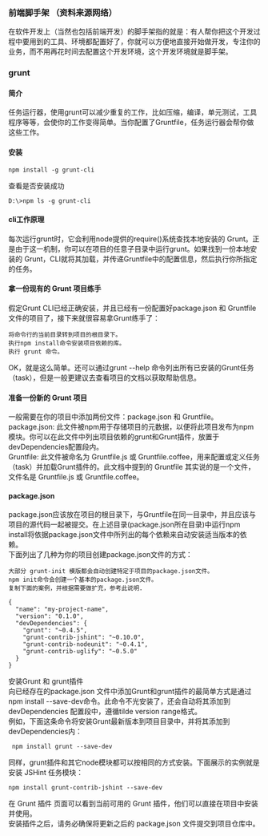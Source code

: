 ### 前端脚手架 （资料来源网络）
在软件开发上（当然也包括前端开发）的脚手架指的就是：有人帮你把这个开发过程中要用到的工具、环境都配置好了，你就可以方便地直接开始做开发，专注你的业务，而不用再花时间去配置这个开发环境，这个开发环境就是脚手架。  
### grunt
#### 简介
任务运行器，使用grunt可以减少重复的工作，比如压缩，编译，单元测试，工具程序等等，会使你的工作变得简单。当你配置了Gruntfile，任务运行器会帮你做这些工作。
#### 安装
```
npm install -g grunt-cli
```
查看是否安装成功
```
D:\>npm ls -g grunt-cli
``` 
#### cli工作原理
每次运行grunt时，它会利用node提供的require()系统查找本地安装的 Grunt。正是由于这一机制，你可以在项目的任意子目录中运行grunt。如果找到一份本地安装的 Grunt，CLI就将其加载，并传递Gruntfile中的配置信息，然后执行你所指定的任务。
#### 拿一份现有的 Grunt 项目练手 
假定Grunt CLI已经正确安装，并且已经有一份配置好package.json 和 Gruntfile 文件的项目了，接下来就很容易拿Grunt练手了：

    将命令行的当前目录转到项目的根目录下。
    执行npm install命令安装项目依赖的库。
    执行 grunt 命令。

OK，就是这么简单。还可以通过grunt --help 命令列出所有已安装的Grunt任务（task），但是一般更建议去查看项目的文档以获取帮助信息。
#### 准备一份新的 Grunt 项目 
一般需要在你的项目中添加两份文件：package.json 和 Gruntfile。  
package.json: 此文件被npm用于存储项目的元数据，以便将此项目发布为npm模块。你可以在此文件中列出项目依赖的grunt和Grunt插件，放置于devDependencies配置段内。   
Gruntfile: 此文件被命名为 Gruntfile.js 或 Gruntfile.coffee，用来配置或定义任务（task）并加载Grunt插件的。此文档中提到的 Gruntfile 其实说的是一个文件，文件名是 Gruntfile.js 或 Gruntfile.coffee。    
#### package.json
package.json应该放在项目的根目录下，与Gruntfile在同一目录中，并且应该与项目的源代码一起被提交。在上述目录(package.json所在目录)中运行npm install将依据package.json文件中所列出的每个依赖来自动安装适当版本的依赖。   
下面列出了几种为你的项目创建package.json文件的方式：

    大部分 grunt-init 模版都会自动创建特定于项目的package.json文件。
    npm init命令会创建一个基本的package.json文件。
    复制下面的案例，并根据需要做扩充，参考此说明.
```
{
  "name": "my-project-name",
  "version": "0.1.0",
  "devDependencies": {
    "grunt": "~0.4.5",
    "grunt-contrib-jshint": "~0.10.0",
    "grunt-contrib-nodeunit": "~0.4.1",
    "grunt-contrib-uglify": "~0.5.0"
  }
}
```
安装Grunt 和 grunt插件   
向已经存在的package.json 文件中添加Grunt和grunt插件的最简单方式是通过npm install <module> --save-dev命令。此命令不光安装了<module>，还会自动将其添加到devDependencies 配置段中，遵循tilde version range格式。    
例如，下面这条命令将安装Grunt最新版本到项目目录中，并将其添加到devDependencies内：  
```
 npm install grunt --save-dev
```
同样，grunt插件和其它node模块都可以按相同的方式安装。下面展示的实例就是安装 JSHint 任务模块：
```
npm install grunt-contrib-jshint --save-dev
```
在 Grunt 插件 页面可以看到当前可用的 Grunt 插件，他们可以直接在项目中安装并使用。  
安装插件之后，请务必确保将更新之后的 package.json 文件提交到项目仓库中。





